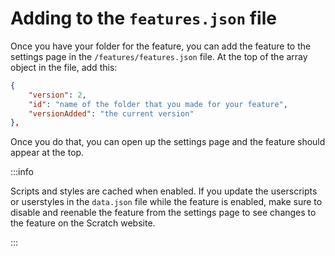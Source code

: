 # Adding to the `features.json` file
Once you have your folder for the feature, you can add the feature to the settings page in the `/features/features.json` file. At the top of the array object in the file, add this:
```json
{
	"version": 2,
	"id": "name of the folder that you made for your feature",
    "versionAdded": "the current version"
},
```
Once you do that, you can open up the settings page and the feature should appear at the top.

:::info

Scripts and styles are cached when enabled. If you update the userscripts or userstyles in the `data.json` file while the feature is enabled, make sure to disable and reenable the feature from the settings page to see changes to the feature on the Scratch website.

:::